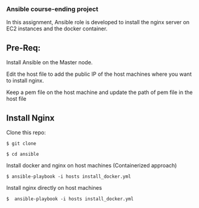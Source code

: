 ### Ansible course-ending project


In this assignment, Ansible role is developed to install the nginx server on EC2 instances and the docker container.

## Pre-Req:
Install Ansible on the Master node.

Edit the host file to add the public IP of the host machines where you want to install nginx.

Keep a pem file on the host machine and update the path of pem file in the host file


## Install Nginx

Clone this repo:

`$ git clone `

`$ cd ansible`


Install docker and nginx on host machines (Containerized approach)

`$ ansible-playbook -i hosts install_docker.yml`

Install nginx directly on host machines

`$  ansible-playbook -i hosts install_docker.yml`



